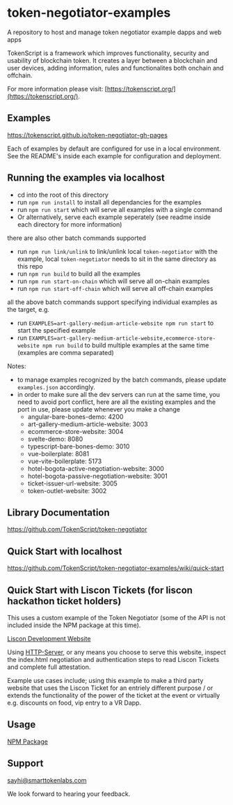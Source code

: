 # token-negotiator-examples
A repository to host and manage token negotiator example dapps and web apps

TokenScript is a framework which improves functionality, security and usability of blockchain token. It creates a layer between a blockchain and user devices, adding information, rules and functionalites both onchain and offchain. 

For more information please visit: [https://tokenscript.org/](https://tokenscript.org/).

## Examples

https://tokenscript.github.io/token-negotiator-gh-pages

Each of examples by default are configured for use in a local environment.
See the README's inside each example for configuration and deployment.

## Running the examples via localhost

- cd into the root of this directory
- run `npm run install` to install all dependancies for the examples
- run `npm run start` which will serve all examples with a single command
- Or alternatively, serve each example seperately (see readme inside each directory for more information)

there are also other batch commands supported

- run `npm run link/unlink` to link/unlink local `token-negotiator` with the example, local `token-negotiator` needs to sit in the same directory as this repo
- run `npm run build` to build all the examples
- run `npm run start-on-chain` which will serve all on-chain examples
- run `npm run start-off-chain` which will serve all off-chain examples

all the above batch commands support specifying individual examples as the target, e.g.

- run `EXAMPLES=art-gallery-medium-article-website npm run start` to start the specified example
- run `EXAMPLES=art-gallery-medium-article-website,ecommerce-store-website npm run build` to build multiple examples at the same time (examples are comma separated)

Notes:

- to manage examples recognized by the batch commands, please update `examples.json` accordingly.
- in order to make sure all the dev servers can run at the same time, you need to avoid port conflict, here are all the existing examples and the port in use, please update whenever you make a change
  - angular-bare-bones-demo: 4200
  - art-gallery-medium-article-website: 3003
  - ecommerce-store-website: 3004
  - svelte-demo: 8080
  - typescript-bare-bones-demo: 3010
  - vue-boilerplate: 8081
  - vue-vite-boilerplate: 5173
  - hotel-bogota-active-negotiation-website: 3000
  - hotel-bogota-passive-negotiation-website: 3001
  - ticket-issuer-url-website: 3005
  - token-outlet-website: 3002

## Library Documentation

https://github.com/TokenScript/token-negotiator

## Quick Start with localhost

https://github.com/TokenScript/token-negotiator-examples/wiki/quick-start

## Quick Start with Liscon Tickets (for liscon hackathon ticket holders)

This uses a custom example of the Token Negotiator (some of the API is not included inside the NPM package at this time).

[Liscon Development Website](https://github.com/TokenScript/token-negotiator-examples/tree/main/liscon-website)

Using [HTTP-Server](https://www.npmjs.com/package/http-server), or any means you choose to serve this website, inspect the index.html
negotiation and authentication steps to read Liscon Tickets and complete full attestation.

Example use cases include; using this example to make a third party website that uses the Liscon Ticket for an entriely different purpose / or extends the functionality of the power of the ticket at the event or virtually e.g. discounts on food, vip entry to a VR Dapp. 

## Usage

[NPM Package](https://www.npmjs.com/package/@tokenscript/token-negotiator)

## Support

sayhi@smarttokenlabs.com

We look forward to hearing your feedback.
